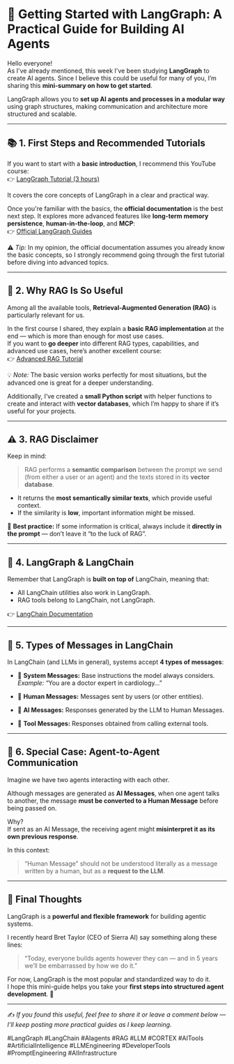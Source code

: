 # 🚀 Getting Started with LangGraph: A Practical Guide for Building AI Agents

Hello everyone!  
As I've already mentioned, this week I've been studying **LangGraph** to create AI agents. Since I believe this could be useful for many of you, I’m sharing this **mini-summary on how to get started**.

LangGraph allows you to **set up AI agents and processes in a modular way** using graph structures, making communication and architecture more structured and scalable.

---

## 📚 1. First Steps and Recommended Tutorials

If you want to start with a **basic introduction**, I recommend this YouTube course:  
👉 [LangGraph Tutorial (3 hours)](https://www.youtube.com/watch?v=jGg_1h0qzaM&t=6461s)

It covers the core concepts of LangGraph in a clear and practical way.

Once you're familiar with the basics, the **official documentation** is the best next step. It explores more advanced features like **long-term memory persistence**, **human-in-the-loop**, and **MCP**:  
👉 [Official LangGraph Guides](https://langchain-ai.github.io/langgraph/guides/%C2%B4)

⚠️ *Tip:* In my opinion, the official documentation assumes you already know the basic concepts, so I strongly recommend going through the first tutorial before diving into advanced topics.

---

## 🧠 2. Why RAG Is So Useful

Among all the available tools, **Retrieval-Augmented Generation (RAG)** is particularly relevant for us.

In the first course I shared, they explain a **basic RAG implementation** at the end — which is more than enough for most use cases.  
If you want to **go deeper** into different RAG types, capabilities, and advanced use cases, here’s another excellent course:  
👉 [Advanced RAG Tutorial](https://www.youtube.com/watch?v=sVcwVQRHIc8&t=811s)

💡 *Note:* The basic version works perfectly for most situations, but the advanced one is great for a deeper understanding.

Additionally, I’ve created a **small Python script** with helper functions to create and interact with **vector databases**, which I’m happy to share if it’s useful for your projects.

---

## ⚠️ 3. RAG Disclaimer

Keep in mind:

> RAG performs a **semantic comparison** between the prompt we send (from either a user or an agent) and the texts stored in its **vector database**.

- It returns the **most semantically similar texts**, which provide useful context.  
- If the similarity is **low**, important information might be missed.  

📌 **Best practice:** If some information is critical, always include it **directly in the prompt** — don’t leave it “to the luck of RAG”.

---

## 🧱 4. LangGraph & LangChain

Remember that LangGraph is **built on top of** LangChain, meaning that:

- All LangChain utilities also work in LangGraph.
- RAG tools belong to LangChain, not LangGraph.

👉 [LangChain Documentation](https://python.langchain.com/docs/how_to/)

---

## 📨 5. Types of Messages in LangChain

In LangChain (and LLMs in general), systems accept **4 types of messages**:

- 🧭 **System Messages:** Base instructions the model always considers.  
  *Example:* “You are a doctor expert in cardiology…”

- 👤 **Human Messages:** Messages sent by users (or other entities).

- 🤖 **AI Messages:** Responses generated by the LLM to Human Messages.

- 🧰 **Tool Messages:** Responses obtained from calling external tools.

---

## 🤝 6. Special Case: Agent-to-Agent Communication

Imagine we have two agents interacting with each other.  

Although messages are generated as **AI Messages**, when one agent talks to another, the message **must be converted to a Human Message** before being passed on.  

Why?  
If sent as an AI Message, the receiving agent might **misinterpret it as its own previous response**.

In this context:

> “Human Message” should not be understood literally as a message written by a human, but as a **request to the LLM**.

---

## 🏁 Final Thoughts

LangGraph is a **powerful and flexible framework** for building agentic systems.  

I recently heard Bret Taylor (CEO of Sierra AI) say something along these lines:

> “Today, everyone builds agents however they can — and in 5 years we’ll be embarrassed by how we do it.”

For now, LangGraph is the most popular and standardized way to do it.  
I hope this mini-guide helps you take your **first steps into structured agent development**. 🚀

---

✍️ *If you found this useful, feel free to share it or leave a comment below — I’ll keep posting more practical guides as I keep learning.*  

#LangGraph #LangChain #AIagents #RAG #LLM #CORTEX #AITools #ArtificialIntelligence #LLMEngineering #DeveloperTools #PromptEngineering #AIInfrastructure
